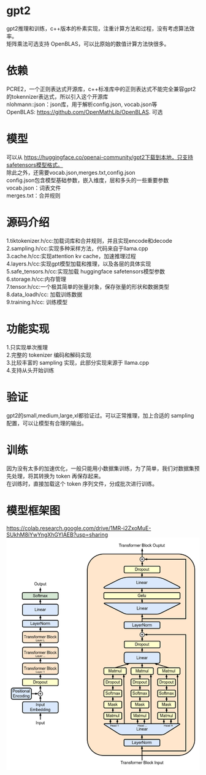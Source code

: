 # gpt2
gpt2推理和训练，c++版本的朴素实现，注重计算方法和过程，没有考虑算法效率。  
矩阵乘法可选支持 OpenBLAS，可以比原始的数值计算方法快很多。   

# 依赖
PCRE2，一个正则表达式开源库，c++标准库中的正则表达式不能完全兼容gpt2的tokennizer表达式，所以引入这个开源库  
nlohmann::json：json库，用于解析config.json, vocab.json等  
OpenBLAS: https://github.com/OpenMathLib/OpenBLAS. 可选  

# 模型
可以从 https://huggingface.co/openai-community/gpt2下载到本地，只支持safetensors模型格式。  
除此之外，还需要vocab.json,merges.txt,config.json  
config.json包含模型基础参数，嵌入维度，层和多头的一些重要参数  
vocab.json：词表文件  
merges.txt：合并规则  
# 源码介绍
1.tiktokenizer.h/cc:加载词库和合并规则，并且实现encode和decode  
2.sampling.h/cc:实现多种采样方法，代码来自于llama.cpp  
3.cache.h/cc:实现attention kv cache，加速推理过程  
4.layers.h/cc:实现gpt模型加载和推理，以及各层的具体实现  
5.safe_tensors.h/cc:实现加载 huggingface safetensors模型参数  
6.storage.h/cc:内存管理  
7.tensor.h/cc:一个极其简单的张量对象，保存张量的形状和数据类型  
8.data_loadh/cc: 加载训练数据  
9.training.h/cc: 训练模型

# 功能实现
1.只实现单次推理  
2.完整的 tokenizer 编码和解码实现  
3.比较丰富的 sampling 实现，此部分实现来源于 llama.cpp  
4.支持从头开始训练

# 验证
gpt2的small,medium,large,xl都验证过。可以正常推理，加上合适的 sampling 配置，可以让模型有合理的输出。  

# 训练  
因为没有太多的加速优化，一般只能用小数据集训练，为了简单，我们对数据集预先处理，将其转换为 token 再保存起来。  
在训练时，直接加载这个 token 序列文件，分成批次进行训练。  

# 模型框架图
https://colab.research.google.com/drive/1MR-i2ZxoMuE-SUkhM8iYwYngXhGYlAEB?usp=sharing
![上图](https://github.com/housekeeper-software/gpt2/blob/main/Full_GPT_architecture.png)

